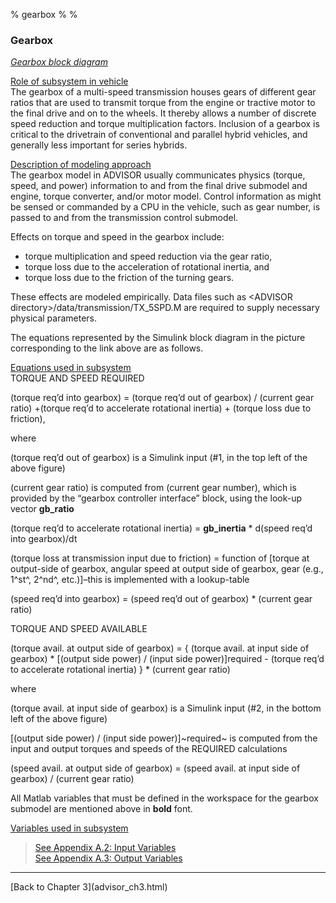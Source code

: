 % gearbox
% 
% 

<!DOCTYPE html public "-//w3c//dtd html 4.0 transitional//en">

### Gearbox

[*Gearbox block diagram*](gb.gif)

**<u>**

Role of subsystem in vehicle</b></u> \
 The gearbox of a multi-speed transmission houses gears of different
gear ratios that are used to transmit torque from the engine or tractive
motor to the final drive and on to the wheels. It thereby allows a
number of discrete speed reduction and torque multiplication factors.
Inclusion of a gearbox is critical to the drivetrain of conventional and
parallel hybrid vehicles, and generally less important for series
hybrids.

**<u>**

Description of modeling approach</b></u> \
 The gearbox model in ADVISOR usually communicates physics (torque,
speed, and power) information to and from the final drive submodel and
engine, torque converter, and/or motor model. Control information as
might be sensed or commanded by a CPU in the vehicle, such as gear
number, is passed to and from the transmission control submodel.

Effects on torque and speed in the gearbox include:

-   torque multiplication and speed reduction via the gear ratio,
-   torque loss due to the acceleration of rotational inertia, and
-   torque loss due to the friction of the turning gears.

These effects are modeled empirically. Data files such as \<ADVISOR
directory\>/data/transmission/TX\_5SPD.M are required to supply
necessary physical parameters.

The equations represented by the Simulink block diagram in the picture
corresponding to the link above are as follows.

**<u>**

Equations used in subsystem</b></u> \
 TORQUE AND SPEED REQUIRED

(torque req’d into gearbox) = (torque req’d out of gearbox) / (current
gear ratio) +(torque req’d to accelerate rotational inertia) + (torque
loss due to friction),

where

(torque req’d out of gearbox) is a Simulink input (\#1, in the top left
of the above figure)

(current gear ratio) is computed from (current gear number), which is
provided by the “gearbox controller interface” block, using the look-up
vector **gb\_ratio**

(torque req’d to accelerate rotational inertia) = **gb\_inertia** \*
d(speed req’d into gearbox)/dt

(torque loss at transmission input due to friction) = function of
[torque at output-side of gearbox, angular speed at output side of
gearbox, gear (e.g., 1^st^, 2^nd^, etc.)]–this is implemented with a
lookup-table

(speed req’d into gearbox) = (speed req’d out of gearbox) \* (current
gear ratio)

TORQUE AND SPEED AVAILABLE

(torque avail. at output side of gearbox) = { (torque avail. at input
side of gearbox) \* [(output side power) / (input side power)]required -
(torque req’d to accelerate rotational inertia) } \* (current gear
ratio)

where

(torque avail. at input side of gearbox) is a Simulink input (\#2, in
the bottom left of the above figure)

[(output side power) / (input side power)]~required~ is computed from
the input and output torques and speeds of the REQUIRED calculations

(speed avail. at output side of gearbox) = (speed avail. at input side
of gearbox) / (current gear ratio)

All Matlab variables that must be defined in the workspace for the
gearbox submodel are mentioned above in **bold** font.

**<u>**

Variables used in subsystem</b></u>

> [See Appendix A.2: Input
> Variables](advisor_appendices.html#Input%20Gearbox) \
>  [See Appendix A.3: Output
> Variables](advisor_appendices.html#Output%20Gearbox)

* * * * *

</p>
[Back to Chapter 3](advisor_ch3.html)

